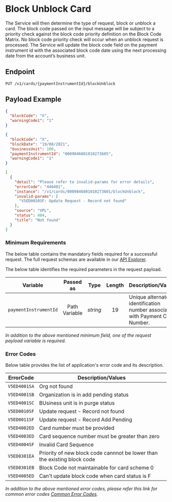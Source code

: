 # Block Unblock Card

The Service will then determine the type of request, block or unblock a card. The block code passed on the input message will be subject to a priority check against the block code priority definition on the Block Code Matrix. No block code priority check will occur when an unblock request is processed. 
The Service will update the block code field on the payment instrument id with the associated block code date using the next processing date from the account’s business unit.

## Endpoint

`PUT /v1/cards/{paymentInstrumentId}/blockUnblock`

## Payload Example

<!--
type: tab
titles: Request, Response, Error
-->

```json
{
  "blockCode": "X",
  "warningCode1": "1"
}
```

<!--
type: tab
--> 

```json
{
  "blockCode": "X",
  "blockDate": "19/08/2021",
  "businessUnit": 100,
  "paymentInstrumentId": "0009846801010273605",
  "warningCode1": "1"
}
```

<!--
type: tab
--> 

```json
[
  {
    "detail": "Please refer to invalid-params for error details",
    "errorCode": "440401",
    "instance": "/v1/cards/0009846801010273601/blockUnblock",
    "invalid-params": [
      "V5ED0010SF: Update Request - Record not found"
    ],
    "source": "VPL",
    "status": 404,
    "title": "Not found"
  }
]
```
<!-- type: tab-end -->


### Minimum Requirements

The below table contains the mandatory fields required for a successful request. The full request schemas are available in our [API Explorer](../api/?type=put&path=/v1/cards/{paymentInstrumentId}/blockUnblock).

The below table identifies the required parameters in the request payload.

| Variable | Passed as | Type | Length | Description/Values |
| -------- | :-------: | :--: | :------------: | ------------------ |
| `paymentInstrumentId` | Path Variable | *string* | 19 | Unique alternate identification number associated with Payment Card Number. | 

*In addition to the above mentioned minimum field, one of the request payload variable is required.*

### Error Codes 

Below table provides the list of application's error code and its description.

| ErrorCode |  Description/Values |
| --------  | ------------------ |
| `V5ED4001SA` | Org not found |
| `V5ED4001SB` | Organization is in add pending status |
| `V5ED4001SC` | BUsiness unit is in purge status |
| `V5ED0010SF` | Update request - Record not found |
| `V5ED0011SF` | Update request - Record Add Pending |
| `V5ED4002ED` | Card number must be provided |
| `V5ED4003ED` | Card sequence number must be greater than zero |
| `V5ED4004SF` | Invalid Card Sequence |
| `V5ED0301EA` | Priority of new block code cannnot be lower than the existing block code |
| `V5ED0301EB` | Block Code not maintainable for card scheme 0 |
| `V5ED4005ED` | Can't update block code when card status is F |  

*In addition to the above mentioned error codes, please refer this link for common error codes [Common Error Codes](?path=docs/Common_Error_Code.md).*
